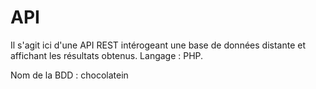 # API
Il s'agit ici d'une API REST intérogeant une base de données distante et affichant les résultats obtenus.
Langage : PHP.

Nom de la BDD : chocolatein
